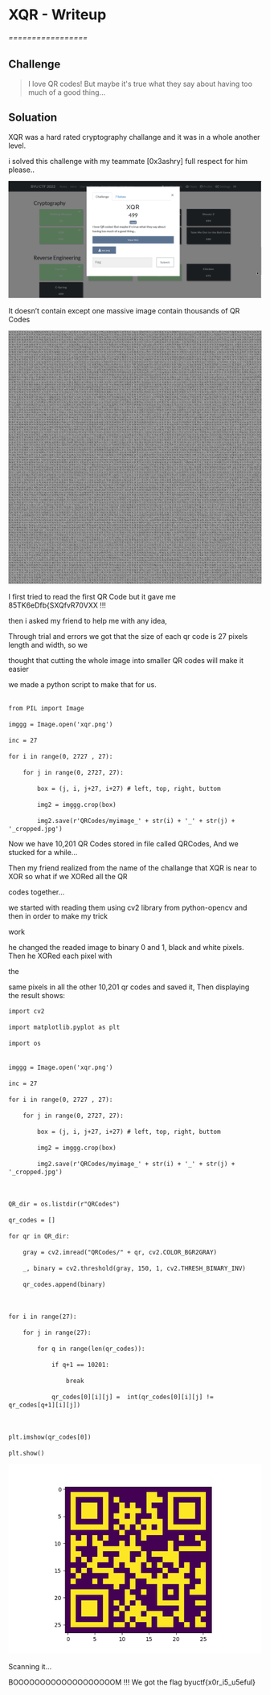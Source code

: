 # XQR - Writeup
###### =================


## Challenge

> 
> I love QR codes! But maybe it's true what they say about having too much of a good thing...
> 


## Soluation

XQR was a hard rated cryptography challange and it was in a whole another level.  
  
i solved this challenge with my teammate [0x3ashry] full respect for him please..

![XQR.png](https://github.com/0x6DEF/byuCTF/blob/main/byuCTF/Cryptography/XQR/XQR.png)

It doesn’t contain except one massive image contain thousands of QR Codes

![massive.png](https://github.com/0x6DEF/byuCTF/blob/main/byuCTF/Cryptography/XQR/massive.png)

I first tried to read the first QR Code but it gave me 85TK6eDfb{SXQfvR70VXX !!!

then i asked my friend to help me with any idea,

Through trial and errors we got that the size of each qr code is 27 pixels length and width, so we

thought that cutting the whole image into smaller QR codes will make it easier

we made a python script to make that for us.


```splitter-script

from PIL import Image

imggg = Image.open('xqr.png')

inc = 27

for i in range(0, 2727 , 27):

    for j in range(0, 2727, 27):

        box = (j, i, j+27, i+27) # left, top, right, buttom

        img2 = imggg.crop(box)

        img2.save(r'QRCodes/myimage_' + str(i) + '_' + str(j) + '_cropped.jpg')
```


Now we have 10,201 QR Codes stored in file called QRCodes, And we stucked for a while…

Then my friend realized from the name of the challange that XQR is near to XOR so what if we XORed all the QR

codes together…

we started with reading them using cv2 library from python-opencv and then in order to make my trick

work

he changed the readed image to binary 0 and 1, black and white pixels. Then he XORed each pixel with

the

same pixels in all the other 10,201 qr codes and saved it, Then displaying the result shows:


```
import cv2

import matplotlib.pyplot as plt

import os

  
imggg = Image.open('xqr.png')

inc = 27

for i in range(0, 2727 , 27):

    for j in range(0, 2727, 27):

        box = (j, i, j+27, i+27) # left, top, right, buttom

        img2 = imggg.crop(box)

        img2.save(r'QRCodes/myimage_' + str(i) + '_' + str(j) + '_cropped.jpg')

  

QR_dir = os.listdir(r"QRCodes")

qr_codes = []

for qr in QR_dir:

    gray = cv2.imread("QRCodes/" + qr, cv2.COLOR_BGR2GRAY)

    _, binary = cv2.threshold(gray, 150, 1, cv2.THRESH_BINARY_INV)

    qr_codes.append(binary)

  

for i in range(27):

    for j in range(27):

        for q in range(len(qr_codes)):

            if q+1 == 10201:

                break

            qr_codes[0][i][j] =  int(qr_codes[0][i][j] != qr_codes[q+1][i][j])

  

plt.imshow(qr_codes[0])

plt.show()
```


![XQR_2.png](https://github.com/0x6DEF/byuCTF/blob/main/byuCTF/Cryptography/XQR/XQR_2.png)

Scanning it…

BOOOOOOOOOOOOOOOOOOOM !!! We got the flag byuctf{x0r_i5_u5eful}



